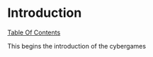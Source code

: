 # Introduction
[Table Of Contents](./TableOfContents.md)

This begins the introduction of the cybergames
